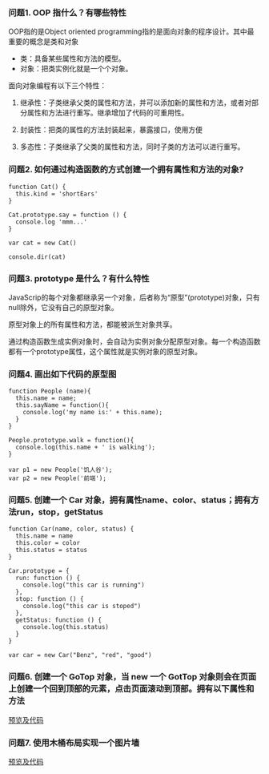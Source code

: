 ### 问题1. OOP 指什么？有哪些特性

OOP指的是Object oriented programming指的是面向对象的程序设计。其中最重要的概念是类和对象    
- 类：具备某些属性和方法的模型。
- 对象：把类实例化就是一个个对象。

面向对象编程有以下三个特性：

1. 继承性：子类继承父类的属性和方法，并可以添加新的属性和方法，或者对部分属性和方法进行重写。继承增加了代码的可重用性。

2. 封装性：把类的属性的方法封装起来，暴露接口，使用方便

3. 多态性：子类继承了父类的属性和方法，同时子类的方法可以进行重写。

### 问题2.  如何通过构造函数的方式创建一个拥有属性和方法的对象? 
```
function Cat() {
  this.kind = 'shortEars'
}

Cat.prototype.say = function () {
  console.log 'mmm...'
}

var cat = new Cat()

console.dir(cat)
```

### 问题3. prototype 是什么？有什么特性

JavaScrip的每个对象都继承另一个对象，后者称为“原型”(prototype)对象，只有null除外，它没有自己的原型对象。

原型对象上的所有属性和方法，都能被派生对象共享。

通过构造函数生成实例对象时，会自动为实例对象分配原型对象。每一个构造函数都有一个prototype属性，这个属性就是实例对象的原型对象。

### 问题4. 画出如下代码的原型图
```
function People (name){
  this.name = name;
  this.sayName = function(){
    console.log('my name is:' + this.name);
  }
}

People.prototype.walk = function(){
  console.log(this.name + ' is walking');  
}

var p1 = new People('饥人谷');
var p2 = new People('前端');
```

### 问题5.  创建一个 Car 对象，拥有属性name、color、status；拥有方法run，stop，getStatus 

```
function Car(name, color, status) {
  this.name = name
  this.color = color
  this.status = status
}

Car.prototype = {
  run: function () {
    console.log("this car is running")
  },
  stop: function () {
    console.log("this car is stoped")
  },
  getStatus: function () {
    console.log(this.status)
  }
}

var car = new Car("Benz", "red", "good")
```

### 问题6. 创建一个 GoTop 对象，当 new 一个 GotTop 对象则会在页面上创建一个回到顶部的元素，点击页面滚动到顶部。拥有以下属性和方法


[预览及代码](http://js.jirengu.com/mobekamaho/1/edit?js,output)

### 问题7.  使用木桶布局实现一个图片墙

[预览及代码](http://js.jirengu.com/tapudabugo/1/edit)